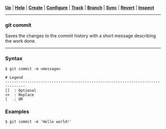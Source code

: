 [**Up**](../04-Track/track.md) |
[**Help**](../01-Help/help.md) |
[**Create**](../02-Create/create.md) |
[**Configure**](../03-Configure/configure.md) |
[**Track**](../04-Track/track.md) |
[**Branch**](../05-Branch/branch.md) |
[**Sync**](../06-Sync/sync.md) |
[**Revert**](../07-Revert/revert.md) |
[**Inspect**](../08-Inspect/inspect.md)

-------------------------------------------------------------------------------
### git commit

Saves the changes to the commit history with a short message describing the 
work done.

-------------------------------------------------------------------------------

### Syntax
```
$ git commit -m <message>

# Legend
-------------------------------------------------------------------------------
[]  : Optional
<>  : Replace
|   : OR
```

### Examples
```shell
$ git commit -m 'Hello world!'
```

